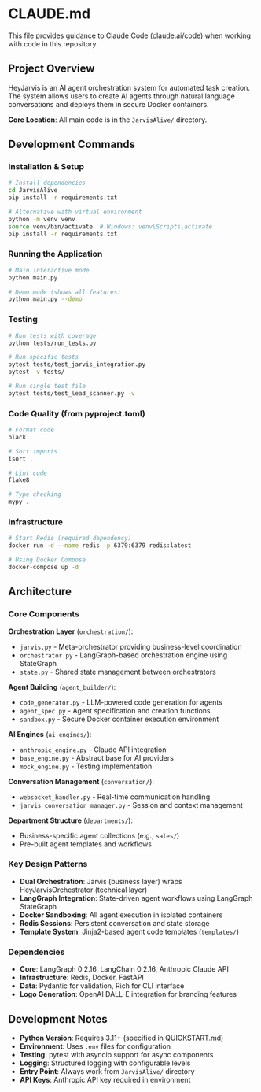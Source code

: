 # CLAUDE.md

This file provides guidance to Claude Code (claude.ai/code) when working with code in this repository.

## Project Overview

HeyJarvis is an AI agent orchestration system for automated task creation. The system allows users to create AI agents through natural language conversations and deploys them in secure Docker containers.

**Core Location**: All main code is in the `JarvisAlive/` directory.

## Development Commands

### Installation & Setup
```bash
# Install dependencies
cd JarvisAlive
pip install -r requirements.txt

# Alternative with virtual environment
python -m venv venv
source venv/bin/activate  # Windows: venv\Scripts\activate
pip install -r requirements.txt
```

### Running the Application
```bash
# Main interactive mode
python main.py

# Demo mode (shows all features)
python main.py --demo
```

### Testing
```bash
# Run tests with coverage
python tests/run_tests.py

# Run specific tests
pytest tests/test_jarvis_integration.py
pytest -v tests/

# Run single test file
pytest tests/test_lead_scanner.py -v
```

### Code Quality (from pyproject.toml)
```bash
# Format code
black .

# Sort imports
isort .

# Lint code
flake8

# Type checking
mypy .
```

### Infrastructure
```bash
# Start Redis (required dependency)
docker run -d --name redis -p 6379:6379 redis:latest

# Using Docker Compose
docker-compose up -d
```

## Architecture

### Core Components

**Orchestration Layer** (`orchestration/`):
- `jarvis.py` - Meta-orchestrator providing business-level coordination
- `orchestrator.py` - LangGraph-based orchestration engine using StateGraph
- `state.py` - Shared state management between orchestrators

**Agent Building** (`agent_builder/`):
- `code_generator.py` - LLM-powered code generation for agents
- `agent_spec.py` - Agent specification and creation functions
- `sandbox.py` - Secure Docker container execution environment

**AI Engines** (`ai_engines/`):
- `anthropic_engine.py` - Claude API integration
- `base_engine.py` - Abstract base for AI providers
- `mock_engine.py` - Testing implementation

**Conversation Management** (`conversation/`):
- `websocket_handler.py` - Real-time communication handling
- `jarvis_conversation_manager.py` - Session and context management

**Department Structure** (`departments/`):
- Business-specific agent collections (e.g., `sales/`)
- Pre-built agent templates and workflows

### Key Design Patterns

- **Dual Orchestration**: Jarvis (business layer) wraps HeyJarvisOrchestrator (technical layer)
- **LangGraph Integration**: State-driven agent workflows using LangGraph StateGraph
- **Docker Sandboxing**: All agent execution in isolated containers
- **Redis Sessions**: Persistent conversation and state storage
- **Template System**: Jinja2-based agent code templates (`templates/`)

### Dependencies

- **Core**: LangGraph 0.2.16, LangChain 0.2.16, Anthropic Claude API
- **Infrastructure**: Redis, Docker, FastAPI
- **Data**: Pydantic for validation, Rich for CLI interface
- **Logo Generation**: OpenAI DALL-E integration for branding features

## Development Notes

- **Python Version**: Requires 3.11+ (specified in QUICKSTART.md)
- **Environment**: Uses `.env` files for configuration
- **Testing**: pytest with asyncio support for async components
- **Logging**: Structured logging with configurable levels
- **Entry Point**: Always work from `JarvisAlive/` directory
- **API Keys**: Anthropic API key required in environment